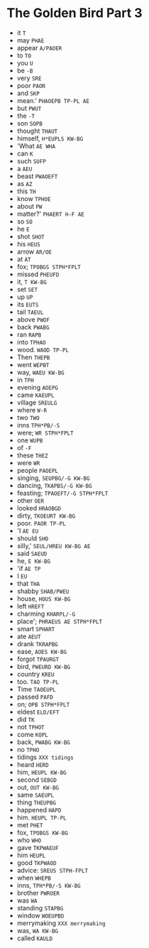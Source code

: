 # The Golden Bird Part 3

* it `T`
* may `PHAE`
* appear `A/PAOER`
* to `TO`
* you `U`
* be `-B`
* very `SRE`
* poor `PAOR`
* and `SKP`
* mean.' `PHAOEPB TP-PL AE`
* but `PWUT`
* the `-T`
* son `SOPB`
* thought `THAUT`
* himself, `H*EUPLS KW-BG`
* 'What `AE WHA`
* can `K`
* such `SUFP`
* a `AEU`
* beast `PWAOEFT`
* as `AZ`
* this `TH`
* know `TPHOE`
* about `PW`
* matter?' `PHAERT H-F AE`
* so `SO`
* he `E`
* shot `SHOT`
* his `HEUS`
* arrow `AR/OE`
* at `AT`
* fox; `TPOBGS STPH*FPLT`
* missed `PHEUFD`
* it, `T KW-BG`
* set `SET`
* up `UP`
* its `EUTS`
* tail `TAEUL`
* above `PWOF`
* back `PWABG`
* ran `RAPB`
* into `TPHAO`
* wood. `WAOD TP-PL`
* Then `THEPB`
* went `WEPBT`
* way, `WAEU KW-BG`
* in `TPH`
* evening `AOEPG`
* came `KAEUPL`
* village `SREULG`
* where `W-R`
* two `TWO`
* inns `TPH*PB/-S`
* were; `WR STPH*FPLT`
* one `WUPB`
* of `-F`
* these `THEZ`
* were `WR`
* people `PAOEPL`
* singing, `SEUPBG/-G KW-BG`
* dancing, `TKAPBS/-G KW-BG`
* feasting; `TPAOEFT/-G STPH*FPLT`
* other `OER`
* looked `HRAOBGD`
* dirty, `TKOEURT KW-BG`
* poor. `PAOR TP-PL`
* 'I `AE EU`
* should `SHO`
* silly,' `SEUL/HREU KW-BG AE`
* said `SAEUD`
* he, `E KW-BG`
* 'if `AE TP`
* I `EU`
* that `THA`
* shabby `SHAB/PWEU`
* house, `HOUS KW-BG`
* left `HREFT`
* charming `KHARPL/-G`
* place'; `PHRAEUS AE STPH*FPLT`
* smart `SPHART`
* ate `AEUT`
* drank `TKRAPBG`
* ease, `AOES KW-BG`
* forgot `TPAURGT`
* bird, `PWEURD KW-BG`
* country `KREU`
* too. `TAO TP-PL`
* Time `TAOEUPL`
* passed `PAFD`
* on; `OPB STPH*FPLT`
* eldest `ELD/EFT`
* did `TK`
* not `TPHOT`
* come `KOPL`
* back, `PWABG KW-BG`
* no `TPHO`
* tidings `XXX tidings`
* heard `HERD`
* him, `HEUPL KW-BG`
* second `SEBGD`
* out, `OUT KW-BG`
* same `SAEUPL`
* thing `THEUPBG`
* happened `HAPD`
* him. `HEUPL TP-PL`
* met `PHET`
* fox, `TPOBGS KW-BG`
* who `WHO`
* gave `TKPWAEUF`
* him `HEUPL`
* good `TKPWAOD`
* advice: `SREUS STPH-FPLT`
* when `WHEPB`
* inns, `TPH*PB/-S KW-BG`
* brother `PWROER`
* was `WA`
* standing `STAPBG`
* window `WOEUPBD`
* merrymaking `XXX merrymaking`
* was, `WA KW-BG`
* called `KAULD`
